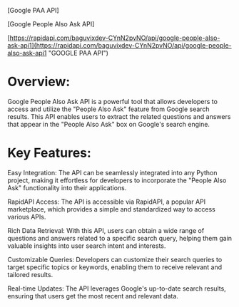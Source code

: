 [Google PAA API]

[Google People Also Ask API]

[https://rapidapi.com/baguvixdev-CYnN2pvNO/api/google-people-also-ask-api1](https://rapidapi.com/baguvixdev-CYnN2pvNO/api/google-people-also-ask-api1 "GOOGLE PAA API")
# Overview:

Google People Also Ask API is a powerful tool that allows developers to access and utilize the "People Also Ask" feature from Google search results. This API enables users to extract the related questions and answers that appear in the "People Also Ask" box on Google's search engine.

# Key Features:

Easy Integration: The API can be seamlessly integrated into any Python project, making it effortless for developers to incorporate the "People Also Ask" functionality into their applications.

RapidAPI Access: The API is accessible via RapidAPI, a popular API marketplace, which provides a simple and standardized way to access various APIs.

Rich Data Retrieval: With this API, users can obtain a wide range of questions and answers related to a specific search query, helping them gain valuable insights into user search intent and interests.

Customizable Queries: Developers can customize their search queries to target specific topics or keywords, enabling them to receive relevant and tailored results.

Real-time Updates: The API leverages Google's up-to-date search results, ensuring that users get the most recent and relevant data.

